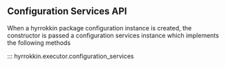 ## Configuration Services API

When a hyrrokkin package configuration instance is created, the constructor is passed a configuration services instance which implements the following methods

::: hyrrokkin.executor.configuration_services
